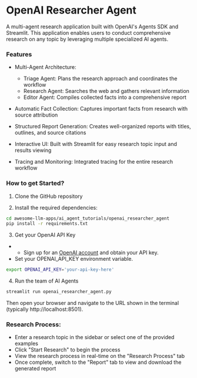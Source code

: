 # OpenAI Researcher Agent
A multi-agent research application built with OpenAI's Agents SDK and Streamlit. This application enables users to conduct comprehensive research on any topic by leveraging multiple specialized AI agents.

### Features

- Multi-Agent Architecture:
    - Triage Agent: Plans the research approach and coordinates the workflow
    - Research Agent: Searches the web and gathers relevant information
    - Editor Agent: Compiles collected facts into a comprehensive report

- Automatic Fact Collection: Captures important facts from research with source attribution
- Structured Report Generation: Creates well-organized reports with titles, outlines, and source citations
- Interactive UI: Built with Streamlit for easy research topic input and results viewing
- Tracing and Monitoring: Integrated tracing for the entire research workflow

### How to get Started?

1. Clone the GitHub repository

2. Install the required dependencies:

```bash
cd awesome-llm-apps/ai_agent_tutorials/openai_researcher_agent
pip install -r requirements.txt
```

3. Get your OpenAI API Key

- - Sign up for an [OpenAI account](https://platform.openai.com/) and obtain your API key.
- Set your OPENAI_API_KEY environment variable.
```bash
export OPENAI_API_KEY='your-api-key-here'
```

4. Run the team of AI Agents
```bash
streamlit run openai_researcher_agent.py
```

Then open your browser and navigate to the URL shown in the terminal (typically http://localhost:8501).

### Research Process:
- Enter a research topic in the sidebar or select one of the provided examples
- Click "Start Research" to begin the process
- View the research process in real-time on the "Research Process" tab
- Once complete, switch to the "Report" tab to view and download the generated report
